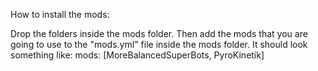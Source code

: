 How to install the mods:

Drop the folders inside the mods folder.
Then add the mods that you are going to use to the "mods.yml" file inside the mods folder. It should look something like:
mods: [MoreBalancedSuperBots, PyroKinetik]
